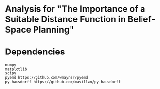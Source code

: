 # Analysis for "The Importance of a Suitable Distance Function in Belief-Space Planning"

# Dependencies
```
numpy
matplotlib
scipy
pyemd https://github.com/wmayner/pyemd
py-hausdorff https://github.com/mavillan/py-hausdorff
```
